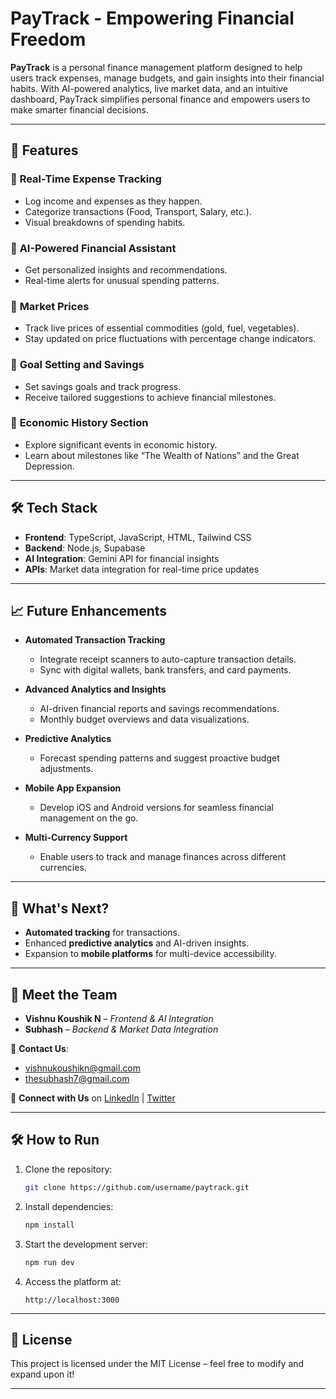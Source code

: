 

# **PayTrack - Empowering Financial Freedom**  

**PayTrack** is a personal finance management platform designed to help users track expenses, manage budgets, and gain insights into their financial habits. With AI-powered analytics, live market data, and an intuitive dashboard, PayTrack simplifies personal finance and empowers users to make smarter financial decisions.  

---

## 🚀 **Features**  

### 🔹 **Real-Time Expense Tracking**  
- Log income and expenses as they happen.  
- Categorize transactions (Food, Transport, Salary, etc.).  
- Visual breakdowns of spending habits.  

### 🔹 **AI-Powered Financial Assistant**  
- Get personalized insights and recommendations.  
- Real-time alerts for unusual spending patterns.  

### 🔹 **Market Prices**  
- Track live prices of essential commodities (gold, fuel, vegetables).  
- Stay updated on price fluctuations with percentage change indicators.  

### 🔹 **Goal Setting and Savings**  
- Set savings goals and track progress.  
- Receive tailored suggestions to achieve financial milestones.  

### 🔹 **Economic History Section**  
- Explore significant events in economic history.  
- Learn about milestones like “The Wealth of Nations” and the Great Depression.  

---

## 🛠️ **Tech Stack**  
- **Frontend**: TypeScript, JavaScript, HTML, Tailwind CSS  
- **Backend**: Node.js, Supabase  
- **AI Integration**: Gemini API for financial insights  
- **APIs**: Market data integration for real-time price updates  

---

## 📈 **Future Enhancements**  

- **Automated Transaction Tracking**  
  - Integrate receipt scanners to auto-capture transaction details.  
  - Sync with digital wallets, bank transfers, and card payments.  

- **Advanced Analytics and Insights**  
  - AI-driven financial reports and savings recommendations.  
  - Monthly budget overviews and data visualizations.  

- **Predictive Analytics**  
  - Forecast spending patterns and suggest proactive budget adjustments.  

- **Mobile App Expansion**  
  - Develop iOS and Android versions for seamless financial management on the go.  

- **Multi-Currency Support**  
  - Enable users to track and manage finances across different currencies.  

---

## 📅 **What's Next?**  
- **Automated tracking** for transactions.  
- Enhanced **predictive analytics** and AI-driven insights.  
- Expansion to **mobile platforms** for multi-device accessibility.  

---

## 👥 **Meet the Team**  
- **Vishnu Koushik N** – *Frontend & AI Integration*  
- **Subhash** – *Backend & Market Data Integration*  

📧 **Contact Us**:  
- vishnukoushikn@gmail.com  
- thesubhash7@gmail.com  

🔗 **Connect with Us** on [LinkedIn](#) | [Twitter](#)  

---

## 🛠️ **How to Run**  
1. Clone the repository:  
   ```bash  
   git clone https://github.com/username/paytrack.git  
   ```  
2. Install dependencies:  
   ```bash  
   npm install  
   ```  
3. Start the development server:  
   ```bash  
   npm run dev  
   ```  
4. Access the platform at:  
   ```  
   http://localhost:3000  
   ```  

---

## 📄 **License**  
This project is licensed under the MIT License – feel free to modify and expand upon it!  

---


